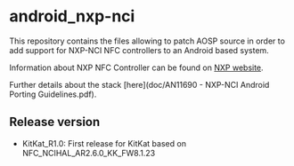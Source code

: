 android_nxp-nci
================

This repository contains the files allowing to patch AOSP source in order to 
add support for NXP-NCI NFC controllers to an Android based system.

Information about NXP NFC Controller can be found on [NXP website](http://www.nxp.com/products/identification_and_security/nfc_and_reader_ics/nfc_controller_solutions/#overview).

Further details about the stack [here](doc/AN11690 - NXP-NCI Android Porting Guidelines.pdf).

Release version
---------------
 * KitKat_R1.0: First release for KitKat based on NFC_NCIHAL_AR2.6.0_KK_FW8.1.23

